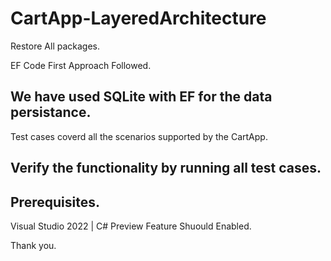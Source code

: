 # CartApp-LayeredArchitecture

Restore All packages.

EF Code First Approach Followed.

## We have used SQLite with EF for the data persistance.
Test cases coverd all the scenarios supported by the CartApp.

## Verify the functionality by running all test cases.

## Prerequisites.
Visual Studio 2022 | C# Preview Feature Shuould Enabled.


Thank you.
